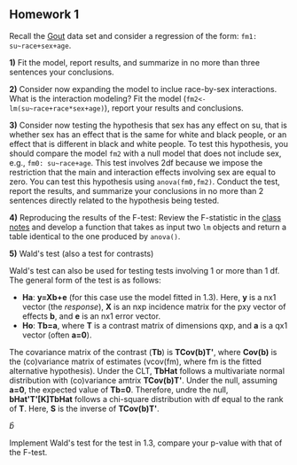## Homework 1


Recall the [Gout](https://raw.githubusercontent.com/gdlc/STAT_COMP/master/DATA/goutData.txt) data set and consider a regression of the form: `fm1: su~race+sex+age`.

**1)** Fit the model, report results, and summarize in no more than three sentences your conclusions.

**2)** Consider now expanding the model to inclue race-by-sex interactions. What is the interaction modeling? Fit the model (`fm2<-lm(su~race+race*sex+age)`), report your results and conclusions.

**3)** Consider now testing the hypothesis that sex has any effect on su, that is whether sex has an effect that is the same for white and black people, or an effect that is different in black and white people. To test this hypothesis, you should compare the model `fm2` with a null model that does not include sex, e.g., `fm0: su~race+age`. This test involves 2df because we impose the restriction that the main and interaction effects involving sex are equal to zero. You can test this hypothesis using `anova(fm0,fm2)`. Conduct the test, report the results, and summarize your conclusions in no more than 2 sentences directly related to the hypothesis being tested.

**4)** Reproducing the results of the F-test: Review the F-statistic in the [class notes](https://github.com/gdlc/STAT_COMP/blob/master/HANDOUTS/OLS.pdf) and develop a function that takes as input two `lm` objects and return a table identical to the one produced by `anova()`.

**5)** Wald's test (also a test for contrasts)

Wald's test can also be used for testing tests involving 1 or more than 1 df. The general form of the test is as follows:

  - **Ha**: **y=Xb+e** (for this case use the model fitted in 1.3). Here, **y** is a nx1 vector (the *response*), **X** is an nxp incidence matrix for the pxy vector of effects **b**, and **e** is an nx1 error vector.
  - **Ho**:  **Tb=a**, where  **T** is a contrast matrix of dimensions qxp, and **a** is a qx1 vector (often **a=0**).

The covariance matrix of the contrast (**Tb**) is **TCov(b)T'**, where **Cov(b)** is the (co)variance matrix of estimates (vcov(fm), where fm is the fitted alternative hypothesis). Under the CLT, **TbHat** follows a multivariate normal distribution with (co)variance amtrix **TCov(b)T'**. Under the null, assuming **a=0**, the expected value of **Tb=0**. Therefore, undre the null, **bHat'T'[K]TbHat** follows a chi-square distribution with df equal to the rank of **T**. Here, **S** is the inverse of **TCov(b)T'**.

$\hat{b}$

Implement Wald's test for the test in 1.3, compare your p-value with that of the F-test.





